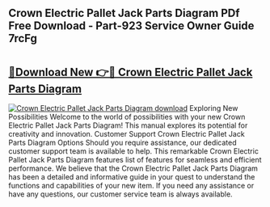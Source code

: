 ## Crown Electric Pallet Jack Parts Diagram PDf Free Download - Part-923 Service Owner Guide 7rcFg

# <h2><a href="http://dfl6x4.blite.top/?on=Crown+Electric+Pallet+Jack+Parts+Diagram">🔗Download New 👉🔴 Crown Electric Pallet Jack Parts Diagram</a></h2>

[![Crown Electric Pallet Jack Parts Diagram download](https://i.imgur.com/lujVjoI.png)](http://dfl6x4.blite.top/?on=Crown+Electric+Pallet+Jack+Parts+Diagram)
Exploring New Possibilities Welcome to the world of possibilities with your new Crown Electric Pallet Jack Parts Diagram! This manual explores its potential for creativity and innovation. Customer Support Crown Electric Pallet Jack Parts Diagram Options Should you require assistance, our dedicated customer support team is available to help. This remarkable Crown Electric Pallet Jack Parts Diagram features list of features for seamless and efficient performance. We believe that the Crown Electric Pallet Jack Parts Diagram has been a detailed and informative guide in your quest to understand the functions and capabilities of your new item. If you need any assistance or have any questions, our customer service team is always available.
